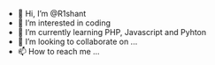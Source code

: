 - 👋 Hi, I’m @R1shant
- 👀 I’m interested in coding
- 🌱 I’m currently learning PHP, Javascript and Pyhton
- 💞️ I’m looking to collaborate on ...
- 📫 How to reach me ...

<!---
R1shant/R1shant is a ✨ special ✨ repository because its `README.md` (this file) appears on your GitHub profile.
You can click the Preview link to take a look at your changes.
--->
